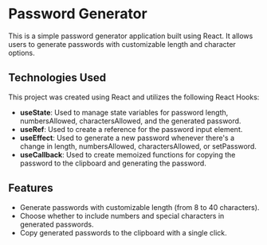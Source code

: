 # Password Generator

This is a simple password generator application built using React. It allows users to generate passwords with customizable length and character options.

## Technologies Used

This project was created using React and utilizes the following React Hooks:
- **useState**: Used to manage state variables for password length, numbersAllowed, charactersAllowed, and the generated password.
- **useRef**: Used to create a reference for the password input element.
- **useEffect**: Used to generate a new password whenever there's a change in length, numbersAllowed, charactersAllowed, or setPassword.
- **useCallback**: Used to create memoized functions for copying the password to the clipboard and generating the password.
## Features

- Generate passwords with customizable length (from 8 to 40 characters).
- Choose whether to include numbers and special characters in generated passwords.
- Copy generated passwords to the clipboard with a single click.
